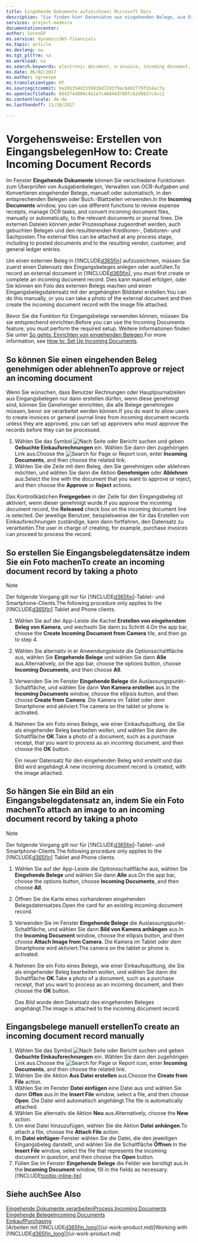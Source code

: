 ```yaml
---
title: Eingehende Dokumente aufzeichnen| Microsoft Docs
description: "Sie finden hier Datensätze aus eingehenden Belege, wie Erechnungen erstellen und verwalten OCRaufgaben, elektronische Geschäftsverkehr und Belegaustausch."
services: project-madeira
documentationcenter: 
author: SorenGP
ms.service: dynamics365-financials
ms.topic: article
ms.devlang: na
ms.tgt_pltfrm: na
ms.workload: na
ms.search.keywords: electronic document, e-invoice, incoming document, OCR, ecommerce, document exchange, import invoice
ms.date: 06/02/2017
ms.author: sgroespe
ms.translationtype: HT
ms.sourcegitcommit: ba26b354d235981bd7291f9ac6402779f554ac7a
ms.openlocfilehash: 8642f4d904c9a1e7c46846d790fcb2d0837c4cc2
ms.contentlocale: de-de
ms.lasthandoff: 11/10/2017

---
```

# <a name="how-to-create-incoming-document-records"></a><span data-ttu-id="7021a-103">Vorgehensweise: Erstellen von Eingangsbelegen</span><span class="sxs-lookup"><span data-stu-id="7021a-103">How to: Create Incoming Document Records</span></span>
<span data-ttu-id="7021a-104">Im Fenster **Eingehende Dokumente** können Sie verschiedene Funktionen zum Überprüfen von Ausgabenbelegen, Verwalten von OCR-Aufgaben und Konvertieren eingehender Belege, manuell oder automatisch, in den entsprechenden Belegen oder Buch.-Blattzeilen verwenden.</span><span class="sxs-lookup"><span data-stu-id="7021a-104">In the **Incoming Documents** window, you can use different functions to review expense receipts, manage OCR tasks, and convert incoming document files, manually or automatically, to the relevant documents or journal lines.</span></span> <span data-ttu-id="7021a-105">Die externen Dateien können jeder Prozessphase zugeordnet werden, auch gebuchten Belegen und den resultierenden Kreditoren-, Debitoren- und Sachposten.</span><span class="sxs-lookup"><span data-stu-id="7021a-105">The external files can be attached at any process stage, including to posted documents and to the resulting vendor, customer, and general ledger entries.</span></span>

<span data-ttu-id="7021a-106">Um einen externen Beleg in [!INCLUDE[d365fin](includes/d365fin_md.md)] aufzuzeichnen, müssen Sie zuerst einen Datensatz des Eingangsbeleges anlegen oder ausfüllen.</span><span class="sxs-lookup"><span data-stu-id="7021a-106">To record an external document in [!INCLUDE[d365fin](includes/d365fin_md.md)], you must first create or complete an incoming document record.</span></span> <span data-ttu-id="7021a-107">Dies kann manuell erfolgen, oder Sie können ein Foto des externen Belegs machen und einen Eingangsbelegsdatensatz mit der angehängten Bilddatei erstellen.</span><span class="sxs-lookup"><span data-stu-id="7021a-107">You can do this manually, or you can take a photo of the external document and then create the incoming document record with the image file attached.</span></span>

<span data-ttu-id="7021a-108">Bevor Sie die Funktion für Eingangsbelege verwenden können, müssen Sie sie entsprechend einrichten.</span><span class="sxs-lookup"><span data-stu-id="7021a-108">Before you can use the Incoming Documents feature, you must perform the required setup.</span></span> <span data-ttu-id="7021a-109">Weitere Informationen finden Sie unter [So gehts: Einrichten von eingehenden Belegen](across-how-setup-income-documents.md).</span><span class="sxs-lookup"><span data-stu-id="7021a-109">For more information, see [How to: Set Up Incoming Documents](across-how-setup-income-documents.md).</span></span>

## <a name="to-approve-or-reject-an-incoming-document"></a><span data-ttu-id="7021a-110">So können Sie einen eingehenden Beleg genehmigen oder ablehnen</span><span class="sxs-lookup"><span data-stu-id="7021a-110">To approve or reject an incoming document</span></span>
<span data-ttu-id="7021a-111">Wenn Sie wünschen, dass Benutzer Rechnungen oder Hauptjournalzeilen aus Eingangsbelegen nur dann erstellen dürfen, wenn diese genehmigt sind, können Sie Genehmiger einrichten, die alle Belege genehmigen müssen, bevor sie verarbeitet werden können.</span><span class="sxs-lookup"><span data-stu-id="7021a-111">If you do want to allow users to create invoices or general journal lines from incoming document records unless they are approved, you can set up approvers who must approve the records before they can be processed.</span></span>

1. <span data-ttu-id="7021a-112">Wählen Sie das Symbol ![Nach Seite oder Bericht suchen](media/ui-search/search_small.png "Nach Seite oder Bericht suchen") und geben **Gebuchte Einkaufsrechnungen** ein. Wählen Sie dann den zugehörigen Link aus.</span><span class="sxs-lookup"><span data-stu-id="7021a-112">Choose the ![Search for Page or Report](media/ui-search/search_small.png "Search for Page or Report icon") icon, enter **Incoming Documents**, and then choose the related link.</span></span>
2. <span data-ttu-id="7021a-113">Wählen Sie die Zeile mit dem Beleg, den Sie genehmigen oder ablehnen möchten, und wählen Sie dann die Aktion **Genehmigen** oder **Ablehnen** aus.</span><span class="sxs-lookup"><span data-stu-id="7021a-113">Select the line with the document that you want to approve or reject, and then choose the **Approve** or **Reject** actions.</span></span>

<span data-ttu-id="7021a-114">Das Kontrollkästchen **Freigegeben** in der Zeile für den Eingangsbeleg ist aktiviert, wenn dieser genehmigt wurde.</span><span class="sxs-lookup"><span data-stu-id="7021a-114">If you approve the incoming document record, the **Released** check box on the incoming document line is selected.</span></span> <span data-ttu-id="7021a-115">Der jeweilige Benutzer, beispielsweise der für das Erstellen von Einkaufsrechnungen zuständige, kann dann fortfahren, den Datensatz zu verarbeiten.</span><span class="sxs-lookup"><span data-stu-id="7021a-115">The user in charge of creating, for example, purchase invoices can proceed to process the record.</span></span>

## <a name="to-create-an-incoming-document-record-by-taking-a-photo"></a><span data-ttu-id="7021a-116">So erstellen Sie Eingangsbelegdatensätze indem Sie ein Foto machen</span><span class="sxs-lookup"><span data-stu-id="7021a-116">To create an incoming document record by taking a photo</span></span>
> [!NOTE]  
>   <span data-ttu-id="7021a-117">Der folgende Vorgang gilt nur für [!INCLUDE[d365fin](includes/d365fin_md.md)]-Tablet- und Smartphone-Clients.</span><span class="sxs-lookup"><span data-stu-id="7021a-117">The following procedure only applies to the [!INCLUDE[d365fin](includes/d365fin_md.md)] Tablet and Phone clients.</span></span>

1. <span data-ttu-id="7021a-118">Wählen Sie auf der App-Leiste die Kachel **Erstellen von eingehendem Beleg von Kamera**, und wechseln Sie dann zu Schritt 4.</span><span class="sxs-lookup"><span data-stu-id="7021a-118">On the app bar, choose the **Create Incoming Document from Camera** tile, and then go to step 4.</span></span>
2. <span data-ttu-id="7021a-119">Wählen Sie alternativ in er Anwendungsleiste die Optionsschaltfläche aus, wählen Sie **Eingehende Belege** und wählen Sie dann **Alle** aus.</span><span class="sxs-lookup"><span data-stu-id="7021a-119">Alternatively, on the app bar, choose the options button, choose **Incoming Documents**, and then choose **All**.</span></span>
3. <span data-ttu-id="7021a-120">Verwenden Sie im Fenster **Eingehende Belege** die Auslassungspunkt-Schaltfläche, und wählen Sie dann **Von Kamera erstellen** aus.</span><span class="sxs-lookup"><span data-stu-id="7021a-120">In the **Incoming Documents** window, choose the ellipsis button, and then choose **Create from Camera**.</span></span> <span data-ttu-id="7021a-121">Die Kamera im Tablet oder dem Smartphone wird aktiviert.</span><span class="sxs-lookup"><span data-stu-id="7021a-121">The camera on the tablet or phone is activated.</span></span>
4. <span data-ttu-id="7021a-122">Nehmen Sie ein Foto eines Belegs, wie einer Einkaufsquittung, die Sie als eingehender Beleg bearbeiten wollen, und wählen Sie dann die Schaltfläche **OK**.</span><span class="sxs-lookup"><span data-stu-id="7021a-122">Take a photo of a document, such as a purchase receipt, that you want to process as an incoming document, and then choose the **OK** button.</span></span>

    <span data-ttu-id="7021a-123">Ein neuer Datensatz für den eingehenden Beleg wird erstellt und das Bild wird angehängt.</span><span class="sxs-lookup"><span data-stu-id="7021a-123">A new incoming document record is created, with the image attached.</span></span>

## <a name="to-attach-an-image-to-an-incoming-document-record-by-taking-a-photo"></a><span data-ttu-id="7021a-124">So hängen Sie ein Bild an ein Eingangsbelegdatensatz an, indem Sie ein Foto machen</span><span class="sxs-lookup"><span data-stu-id="7021a-124">To attach an image to an incoming document record by taking a photo</span></span>
> [!NOTE]  
>   <span data-ttu-id="7021a-125">Der folgende Vorgang gilt nur für [!INCLUDE[d365fin](includes/d365fin_md.md)]-Tablet- und Smartphone-Clients.</span><span class="sxs-lookup"><span data-stu-id="7021a-125">The following procedure only applies to the [!INCLUDE[d365fin](includes/d365fin_md.md)] Tablet and Phone clients.</span></span>

1. <span data-ttu-id="7021a-126">Wählen Sie auf der App-Leiste die Optionsschaltfläche aus, wählen Sie **Eingehende Belege** und wählen Sie dann **Alle** aus.</span><span class="sxs-lookup"><span data-stu-id="7021a-126">On the app bar, choose the options button, choose **Incoming Documents**, and then choose **All**.</span></span>
2. <span data-ttu-id="7021a-127">Öffnen Sie die Karte eines vorhandenen eingehenden Belegsdatensatzes.</span><span class="sxs-lookup"><span data-stu-id="7021a-127">Open the card for an existing incoming document record.</span></span>
3. <span data-ttu-id="7021a-128">Verwenden Sie im Fenster **Eingehende Belege** die Auslassungspunkt-Schaltfläche, und wählen Sie dann **Bild von Kamera anhängen** aus.</span><span class="sxs-lookup"><span data-stu-id="7021a-128">In the **Incoming Document** window, choose the ellipsis button, and then choose **Attach Image from Camera**.</span></span> <span data-ttu-id="7021a-129">Die Kamera im Tablet oder dem Smartphone wird aktiviert.</span><span class="sxs-lookup"><span data-stu-id="7021a-129">The camera on the tablet or phone is activated.</span></span>
4. <span data-ttu-id="7021a-130">Nehmen Sie ein Foto eines Belegs, wie einer Einkaufsquittung, die Sie als eingehender Beleg bearbeiten wollen, und wählen Sie dann die Schaltfläche **OK**.</span><span class="sxs-lookup"><span data-stu-id="7021a-130">Take a photo of a document, such as a purchase receipt, that you want to process as an incoming document, and then choose the **OK** button.</span></span>

    <span data-ttu-id="7021a-131">Das Bild wurde dem Datensatz des eingehenden Beleges angehängt.</span><span class="sxs-lookup"><span data-stu-id="7021a-131">The image is attached to the incoming document record.</span></span>

## <a name="to-create-an-incoming-document-record-manually"></a><span data-ttu-id="7021a-132">Eingangsbelege manuell erstellen</span><span class="sxs-lookup"><span data-stu-id="7021a-132">To create an incoming document record manually</span></span>
1. <span data-ttu-id="7021a-133">Wählen Sie das Symbol ![Nach Seite oder Bericht suchen](media/ui-search/search_small.png "Nach Seite oder Bericht suchen") und geben **Gebuchte Einkaufsrechnungen** ein. Wählen Sie dann den zugehörigen Link aus.</span><span class="sxs-lookup"><span data-stu-id="7021a-133">Choose the ![Search for Page or Report](media/ui-search/search_small.png "Search for Page or Report icon") icon, enter **Incoming Documents**, and then choose the related link.</span></span>
2. <span data-ttu-id="7021a-134">Wählen Sie die Aktion **Aus Datei erstellen** aus.</span><span class="sxs-lookup"><span data-stu-id="7021a-134">Choose the **Create from File** action.</span></span>  
3. <span data-ttu-id="7021a-135">Wählen Sie im Fenster **Datei einfügen** eine Datei aus und wählen Sie dann **Offen** aus.</span><span class="sxs-lookup"><span data-stu-id="7021a-135">In the **Insert File** window, select a file, and then choose **Open**.</span></span> <span data-ttu-id="7021a-136">Die Datei wird automatisch angehängt.</span><span class="sxs-lookup"><span data-stu-id="7021a-136">The file is automatically attached.</span></span>
4. <span data-ttu-id="7021a-137">Wählen Sie alternativ die Aktion **Neu** aus.</span><span class="sxs-lookup"><span data-stu-id="7021a-137">Alternatively, choose the **New** action.</span></span>
5. <span data-ttu-id="7021a-138">Um eine Datei hinzuzufügen, wählen Sie die Aktion **Datei anhängen**.</span><span class="sxs-lookup"><span data-stu-id="7021a-138">To attach a file, choose the **Attach File** action.</span></span>
6. <span data-ttu-id="7021a-139">Im **Datei einfügen**-Fenster wählen Sie die Datei, die den jeweiligen Eingangsbeleg darstellt, und wählen Sie die Schaltfläche **Öffnen**.</span><span class="sxs-lookup"><span data-stu-id="7021a-139">In the **Insert File** window, select the file that represents the incoming document in question, and then choose the **Open** button.</span></span>
7. <span data-ttu-id="7021a-140">Füllen Sie im Fenster **Eingehende Belege** die Felder wie benötigt aus.</span><span class="sxs-lookup"><span data-stu-id="7021a-140">In the **Incoming Document** window, fill in the fields as necessary.</span></span> [!INCLUDE[tooltip-inline-tip](includes/tooltip-inline-tip_md.md)]

## <a name="see-also"></a><span data-ttu-id="7021a-141">Siehe auch</span><span class="sxs-lookup"><span data-stu-id="7021a-141">See Also</span></span>
[<span data-ttu-id="7021a-142">Eingehende Dokumente verarbeiten</span><span class="sxs-lookup"><span data-stu-id="7021a-142">Process Incoming Documents</span></span>](across-process-income-documents.md)  
[<span data-ttu-id="7021a-143">Eingehende Belege</span><span class="sxs-lookup"><span data-stu-id="7021a-143">Incoming Documents</span></span>](across-income-documents.md)  
[<span data-ttu-id="7021a-144">Einkauf</span><span class="sxs-lookup"><span data-stu-id="7021a-144">Purchasing</span></span>](purchasing-manage-purchasing.md)  
<span data-ttu-id="7021a-145">[Arbeiten mit [!INCLUDE[d365fin_long](includes/d365fin_long_md.md)]](ui-work-product.md)</span><span class="sxs-lookup"><span data-stu-id="7021a-145">[Working with [!INCLUDE[d365fin_long](includes/d365fin_long_md.md)]](ui-work-product.md)</span></span>

